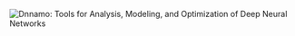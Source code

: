 ![Dnnamo: Tools for Analysis, Modeling, and Optimization of Deep Neural Networks](https://github.com/rdadolf/dnnamo/raw/assets/dnnamo_logo_med.png)


